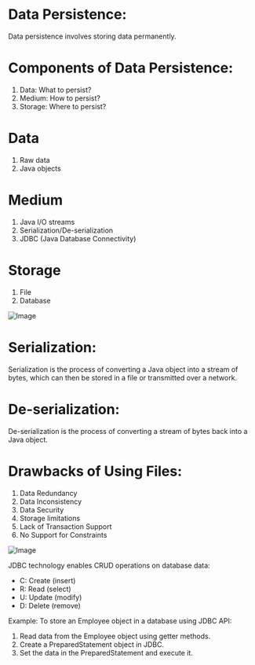 # Data Persistence:
Data persistence involves storing data permanently.

# Components of Data Persistence:
1. Data: What to persist?
2. Medium: How to persist?
3. Storage: Where to persist?                   

# Data
1. Raw data
2. Java objects

# Medium
1. Java I/O streams
2. Serialization/De-serialization
3. JDBC (Java Database Connectivity)

# Storage
1. File
2. Database

![Image](https://github.com/user-attachments/assets/d11c7907-9838-4c02-a664-322f32ba9239)

# Serialization:
Serialization is the process of converting a Java object into a stream of bytes, which can then be stored in a file or transmitted over a network.

# De-serialization:
De-serialization is the process of converting a stream of bytes back into a Java object.

# Drawbacks of Using Files:
1. Data Redundancy
2. Data Inconsistency
3. Data Security
4. Storage limitations
5. Lack of Transaction Support
6. No Support for Constraints

![Image](https://github.com/user-attachments/assets/a8e14307-3f22-4c6a-8584-eb02d55bc189)

JDBC technology enables CRUD operations on database data:
- C: Create (insert)
- R: Read (select)
- U: Update (modify)
- D: Delete (remove)

Example: To store an Employee object in a database using JDBC API:
1. Read data from the Employee object using getter methods.
2. Create a PreparedStatement object in JDBC.
3. Set the data in the PreparedStatement and execute it.
  


  
  
  
